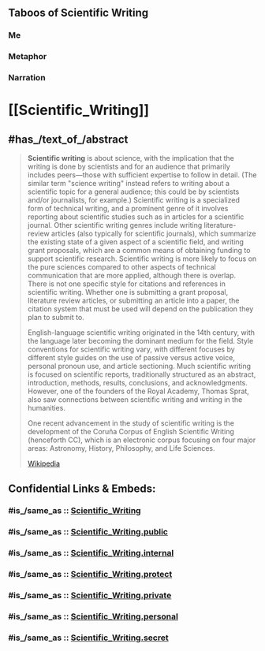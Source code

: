 
## Taboos of Scientific Writing

### Me 

### Metaphor 

### Narration 




# [[Scientific_Writing]]

## #has_/text_of_/abstract 

> **Scientific writing** is about science, with the implication that the writing is done by scientists and for an audience that primarily includes peers—those with sufficient expertise to follow in detail. (The similar term "science writing" instead refers to writing about a scientific topic for a general audience; this could be by scientists and/or journalists, for example.) Scientific writing is a specialized form of technical writing, and a prominent genre of it involves reporting about scientific studies such as in articles for a scientific journal. Other scientific writing genres include writing literature-review articles (also typically for scientific journals), which summarize the existing state of a given aspect of a scientific field, and writing grant proposals, which are a common means of obtaining funding to support scientific research. Scientific writing is more likely to focus on the pure sciences compared to other aspects of technical communication that are more applied, although there is overlap. There is not one specific style for citations and references in scientific writing. Whether one is submitting a grant proposal, literature review articles, or submitting an article into a paper, the citation system that must be used will depend on the publication they plan to submit to.
>
> English-language scientific writing originated in the 14th century, with the language later becoming the dominant medium for the field. Style conventions for scientific writing vary, with different focuses by different style guides on the use of passive versus active voice, personal pronoun use, and article sectioning. Much scientific writing is focused on scientific reports, traditionally structured as an abstract, introduction, methods, results, conclusions, and acknowledgments. However, one of the founders of the Royal Academy, Thomas Sprat, also saw connections between scientific writing and writing in the humanities.
>
> One recent advancement in the study of scientific writing is the development of the Coruña Corpus of English Scientific Writing (henceforth CC), which is an electronic corpus focusing on four major areas: Astronomy, History, Philosophy, and Life Sciences.
>
> [Wikipedia](https://en.wikipedia.org/wiki/Scientific%20writing) 


## Confidential Links & Embeds: 

### #is_/same_as :: [Scientific_Writing](/_Standards/bio/People/Writer/Scientific_Writing.md) 

### #is_/same_as :: [Scientific_Writing.public](/_public/bio/People/Writer/Scientific_Writing.public.md) 

### #is_/same_as :: [Scientific_Writing.internal](/_internal/bio/People/Writer/Scientific_Writing.internal.md) 

### #is_/same_as :: [Scientific_Writing.protect](/_protect/bio/People/Writer/Scientific_Writing.protect.md) 

### #is_/same_as :: [Scientific_Writing.private](/_private/bio/People/Writer/Scientific_Writing.private.md) 

### #is_/same_as :: [Scientific_Writing.personal](/_personal/bio/People/Writer/Scientific_Writing.personal.md) 

### #is_/same_as :: [Scientific_Writing.secret](/_secret/bio/People/Writer/Scientific_Writing.secret.md)

